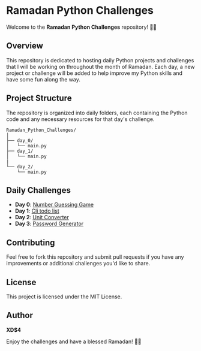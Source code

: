 # Ramadan Python Challenges

Welcome to the **Ramadan Python Challenges** repository! 🌙✨

## Overview

This repository is dedicated to hosting daily Python projects and challenges that I will be working on throughout the month of Ramadan. Each day, a new project or challenge will be added to help improve my Python skills and have some fun along the way.

## Project Structure

The repository is organized into daily folders, each containing the Python code and any necessary resources for that day's challenge.

```
Ramadan_Python_Challenges/
│
├── day_0/
│   └── main.py
├── day_1/
│   └── main.py
|
└── day_2/
    └── main.py

```

## Daily Challenges

- **Day 0**: [Number Guessing Game](./src/ramadan_pyhton_challenges/day_0/main.py)
- **Day 1**: [Cli todo list](./src/ramadan_pyhton_challenges/day_1/main.py)
- **Day 2**: [Unit Converter](./src/ramadan_pyhton_challenges/day_2/main.py)
- **Day 3**: [Password Generator](./src/ramadan_pyhton_challenges/day_3/main.py)

## Contributing

Feel free to fork this repository and submit pull requests if you have any improvements or additional challenges you'd like to share.

## License

This project is licensed under the MIT License.

## Author

**XD$4**

Enjoy the challenges and have a blessed Ramadan! 🌙✨